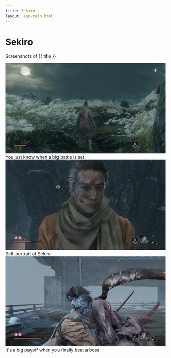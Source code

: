 ```yaml
---
title: Sekiro
layout: app-main.html
---
```


<h1>Sekiro</h1>

<p class='intro'>
	Screenshots of {{ title }}
</p>

<picture>
	<img src='/images/gaming/sekiro/2023-09-14 15-44-17.jpg' srcset='/images/gaming/sekiro/2023-09-14 15-44-17@2x.jpg 2x' alt='Overhead of Home Area'>
	<figcaption class='caption'>You just know when a big battle is set</figcaption>
</picture>

<picture>
	<img src='/images/gaming/sekiro/2023-09-16 08-00-04.jpg' srcset='/images/gaming/sekiro/2023-09-16 08-00-04@2x.jpg 2x' alt='Overhead of Home Area'>
	<figcaption class='caption'>Self-portrait of Sekiro</figcaption>
</picture>

<picture>
	<img src='/images/gaming/sekiro/2023-09-16 23-01-19.jpg' srcset='/images/gaming/sekiro/2023-09-16 23-01-19@2x.jpg 2x' alt='Overhead of Home Area'>
	<figcaption class='caption'>It's a big payoff when you finally beat a boss</figcaption>
</picture>
